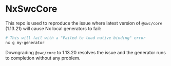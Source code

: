 # NxSwcCore

This repo is used to reproduce the issue where latest version of `@swc/core` (1.13.21) will cause Nx local generators to fail:

```bash
# This will fail with a "Failed to load native binding" error
nx g my-generator
```

Downgrading `@swc/core` to 1.13.20 resolves the issue and the generator runs to completion without any problem.